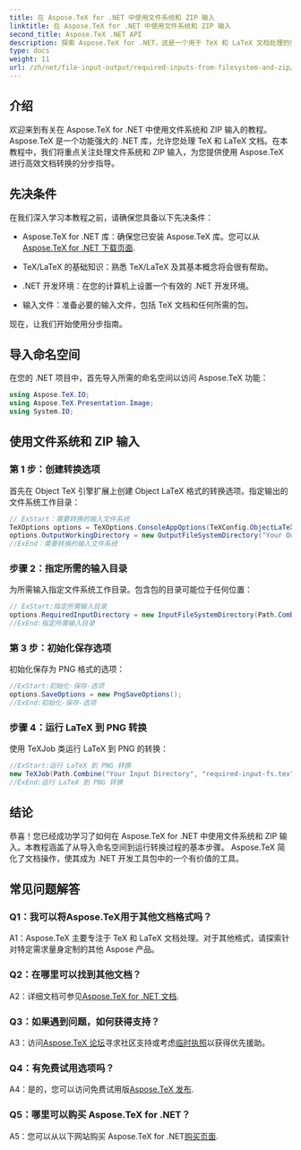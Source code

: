 ```yaml
---
title: 在 Aspose.TeX for .NET 中使用文件系统和 ZIP 输入
linktitle: 在 Aspose.TeX for .NET 中使用文件系统和 ZIP 输入
second_title: Aspose.TeX .NET API
description: 探索 Aspose.TeX for .NET，这是一个用于 TeX 和 LaTeX 文档处理的强大库。使用文件系统和 ZIP 输入高效转换文件。
type: docs
weight: 11
url: /zh/net/file-input-output/required-inputs-from-filesystem-and-zip/
---
```

## 介绍

欢迎来到有关在 Aspose.TeX for .NET 中使用文件系统和 ZIP 输入的教程。 Aspose.TeX 是一个功能强大的 .NET 库，允许您处理 TeX 和 LaTeX 文档。在本教程中，我们将重点关注处理文件系统和 ZIP 输入，为您提供使用 Aspose.TeX 进行高效文档转换的分步指导。

## 先决条件

在我们深入学习本教程之前，请确保您具备以下先决条件：

-  Aspose.TeX for .NET 库：确保您已安装 Aspose.TeX 库。您可以从[Aspose.TeX for .NET 下载页面](https://releases.aspose.com/tex/net/).

- TeX/LaTeX 的基础知识：熟悉 TeX/LaTeX 及其基本概念将会很有帮助。

- .NET 开发环境：在您的计算机上设置一个有效的 .NET 开发环境。

- 输入文件：准备必要的输入文件，包括 TeX 文档和任何所需的包。

现在，让我们开始使用分步指南。

## 导入命名空间

在您的 .NET 项目中，首先导入所需的命名空间以访问 Aspose.TeX 功能：

```csharp
using Aspose.TeX.IO;
using Aspose.TeX.Presentation.Image;
using System.IO;
```

## 使用文件系统和 ZIP 输入

### 第 1 步：创建转换选项

首先在 Object TeX 引擎扩展上创建 Object LaTeX 格式的转换选项。指定输出的文件系统工作目录：

```csharp
// ExStart：需要转换的输入文件系统
TeXOptions options = TeXOptions.ConsoleAppOptions(TeXConfig.ObjectLaTeX);
options.OutputWorkingDirectory = new OutputFileSystemDirectory("Your Output Directory");
//ExEnd：需要转换的输入文件系统
```

### 步骤 2：指定所需的输入目录

为所需输入指定文件系统工作目录。包含包的目录可能位于任何位置：

```csharp
// ExStart:指定所需输入目录
options.RequiredInputDirectory = new InputFileSystemDirectory(Path.Combine("Your Input Directory", "packages"));
//ExEnd:指定所需输入目录
```

### 第 3 步：初始化保存选项

初始化保存为 PNG 格式的选项：

```csharp
//ExStart:初始化-保存-选项
options.SaveOptions = new PngSaveOptions();
//ExEnd:初始化-保存-选项
```

### 步骤 4：运行 LaTeX 到 PNG 转换

使用 TeXJob 类运行 LaTeX 到 PNG 的转换：

```csharp
//ExStart:运行 LaTeX 到 PNG 转换
new TeXJob(Path.Combine("Your Input Directory", "required-input-fs.tex"), new ImageDevice(), options).Run();
//ExEnd:运行 LaTeX 到 PNG 转换
```

## 结论

恭喜！您已经成功学习了如何在 Aspose.TeX for .NET 中使用文件系统和 ZIP 输入。本教程涵盖了从导入命名空间到运行转换过程的基本步骤。 Aspose.TeX 简化了文档操作，使其成为 .NET 开发工具包中的一个有价值的工具。

## 常见问题解答

### Q1：我可以将Aspose.TeX用于其他文档格式吗？

A1：Aspose.TeX 主要专注于 TeX 和 LaTeX 文档处理。对于其他格式，请探索针对特定需求量身定制的其他 Aspose 产品。

### Q2：在哪里可以找到其他文档？

 A2：详细文档可参见[Aspose.TeX for .NET 文档](https://reference.aspose.com/tex/net/).

### Q3：如果遇到问题，如何获得支持？

A3：访问[Aspose.TeX 论坛](https://forum.aspose.com/c/tex/47)寻求社区支持或考虑[临时执照](https://purchase.aspose.com/temporary-license/)以获得优先援助。

### Q4：有免费试用选项吗？

 A4：是的，您可以访问免费试用版[Aspose.TeX 发布](https://releases.aspose.com/).

### Q5：哪里可以购买 Aspose.TeX for .NET？

A5：您可以从以下网站购买 Aspose.TeX for .NET[购买页面](https://purchase.aspose.com/buy).
